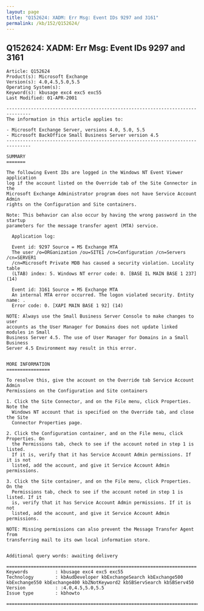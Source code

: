 ```yaml
---
layout: page
title: "Q152624: XADM: Err Msg: Event IDs 9297 and 3161"
permalink: /kb/152/Q152624/
---
```


## Q152624: XADM: Err Msg: Event IDs 9297 and 3161

	Article: Q152624
	Product(s): Microsoft Exchange
	Version(s): 4.0,4.5,5.0,5.5
	Operating System(s): 
	Keyword(s): kbusage exc4 exc5 exc55
	Last Modified: 01-APR-2001
	
	-------------------------------------------------------------------------------
	The information in this article applies to:
	
	- Microsoft Exchange Server, versions 4.0, 5.0, 5.5 
	- Microsoft BackOffice Small Business Server version 4.5 
	-------------------------------------------------------------------------------
	
	SUMMARY
	=======
	
	The following Event IDs are logged in the Windows NT Event Viewer application
	log if the account listed on the Override tab of the Site Connector in the
	Microsoft Exchange Administrator program does not have Service Account Admin
	rights on the Configuration and Site containers.
	
	Note: This behavior can also occur by having the wrong password in the startup
	parameters for the message transfer agent (MTA) service.
	
	  Application log:
	
	  Event id: 9297 Source = MS Exchange MTA
	  The user /o=ORGanization /ou=SITE1 /cn=Configuration /cn=Servers /cn=SERVER1
	  /cn=Microsoft Private MDB has caused a security violation. Locality table
	  (LTAB) index: 5. Windows NT error code: 0. [BASE IL MAIN BASE 1 237] (14)
	
	  Event id: 3161 Source = MS Exchange MTA
	  An internal MTA error occurred. The logon violated security. Entity name: .
	  Error code: 0. [XAPI MAIN BASE 1 92] (14)
	
	NOTE: Always use the Small Business Server Console to make changes to user
	accounts as the User Manager for Domains does not update linked modules in Small
	Business Server 4.5. The use of User Manager for Domains in a Small Business
	Server 4.5 Environment may result in this error.
	
	
	MORE INFORMATION
	================
	
	To resolve this, give the account on the Override tab Service Account Admin
	Permissions on the Configuration and Site containers
	
	1. Click the Site Connector, and on the File menu, click Properties. Note the
	  Windows NT account that is specified on the Override tab, and close the Site
	  Connector Properties page.
	
	2. Click the Configuration container, and on the File menu, click Properties. On
	  the Permissions tab, check to see if the account noted in step 1 is listed.
	  If it is, verify that it has Service Account Admin permissions. If it is not
	  listed, add the account, and give it Service Account Admin permissions.
	
	3. Click the Site container, and on the File menu, click Properties. On the
	  Permissions tab, check to see if the account noted in step 1 is listed. If it
	  is, verify that it has Service Account Admin permissions. If it is not
	  listed, add the account, and give it Service Account Admin permissions.
	
	NOTE: Missing permissions can also prevent the Message Transfer Agent from
	transferring mail to its own local information store.
	
	
	Additional query words: awaiting delivery
	
	======================================================================
	Keywords          : kbusage exc4 exc5 exc55 
	Technology        : kbAudDeveloper kbExchangeSearch kbExchange500 kbExchange550 kbExchange400 kbZNotKeyword2 kbSBServSearch kbSBServ450
	Version           : :4.0,4.5,5.0,5.5
	Issue type        : kbhowto
	
	=============================================================================
	
